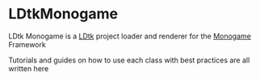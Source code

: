 # LDtkMonogame

LDtk Monogame is a [LDtk](https://ldtk.io) project loader and renderer for the [Monogame](https://www.monogame.net/) Framework

Tutorials and guides on how to use each class with best practices are all written here
